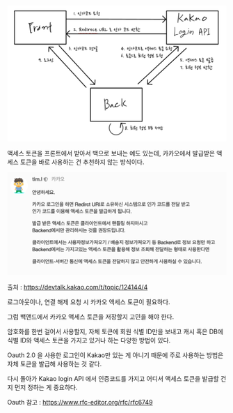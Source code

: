 ![IMG_3AA71A3199DB-1](../images/IMG_3AA71A3199DB-1.jpeg)

액세스 토큰을 프론트에서 받아서 백으로 보내는 예도 있는데, 카카오에서 발급받은 액세스 토큰을 바로 사용하는 건 추천하지 않는 방식이다.

<img src="../images/image-20220720124807463.png" alt="image-20220720124807463" style="zoom:50%;" />

출처 : https://devtalk.kakao.com/t/topic/124144/4



로그아웃이나, 연결 해제 요청 시 카카오 액세스 토큰이 필요하다.

그럼 백앤드에서 카카오 액세스 토큰을 저장할지 고민을 해야 한다.

암호화를 한번 걸어서 사용할지, 자체 토큰에 회원 식별 ID만을 보내고 캐시 혹은 DB에 식별 ID와 액세스 토큰을 가지고 있거나 하는 다양한 방법이 있다. 

Oauth 2.0 을 사용한 로그인이 Kakao만 있는 게 아니기 때문에 주로 사용하는 방법은 자체 토큰을 발급해 사용하는 것 같다. 



다시 돌아가 Kakao login API 에서 인증코드를 가지고 어디서 액세스 토큰을 발급할 건지 먼저 정하는 게 중요하다.



Oauth 참고 : https://www.rfc-editor.org/rfc/rfc6749